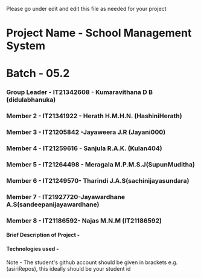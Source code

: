 Please go under edit and edit this file as needed for your project

# Project Name - School Management System
# Batch - 05.2
### Group Leader - IT21342608 - Kumaravithana D B (didulabhanuka)
### Member 2 - IT21341922 - Herath H.M.H.N. (HashiniHerath)
### Member 3 - IT21205842 -Jayaweera J.R (Jayani000)
### Member 4 - IT21259616 - Sanjula R.A.K. (Kulan404)
### Member 5 - IT21264498 - Meragala M.P.M.S.J(SupunMuditha)
### Member 6 - IT21249570- Tharindi J.A.S(sachinijayasundara)
### Member 7 - IT21927720-Jayawardhane A.S(sandeepanijayawardhane)
### Member 8 - IT21186592- Najas M.N.M (IT21186592)

#### Brief Description of Project - 
#### Technologies used - 

Note - The student's github account should be given in brackets e.g. (asiriRepos), this ideally should be your student id 

